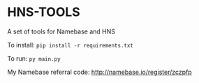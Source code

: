 # HNS-TOOLS
A set of tools for Namebase and HNS

To install: ``pip install -r requirements.txt``

To run: ``py main.py``

My Namebase referral code: http://namebase.io/register/zczpfp
